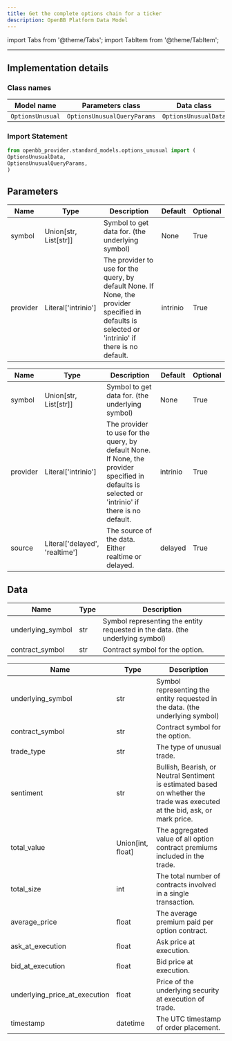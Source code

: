 ```yaml
---
title: Get the complete options chain for a ticker
description: OpenBB Platform Data Model
---
```


<!-- markdownlint-disable MD012 MD031 MD033 -->

import Tabs from '@theme/Tabs';
import TabItem from '@theme/TabItem';

---

## Implementation details

### Class names

| Model name | Parameters class | Data class |
| ---------- | ---------------- | ---------- |
| `OptionsUnusual` | `OptionsUnusualQueryParams` | `OptionsUnusualData` |

### Import Statement

```python
from openbb_provider.standard_models.options_unusual import (
OptionsUnusualData,
OptionsUnusualQueryParams,
)
```

## Parameters

<Tabs>
<TabItem value="standard" label="Standard">

| Name | Type | Description | Default | Optional |
| ---- | ---- | ----------- | ------- | -------- |
| symbol | Union[str, List[str]] | Symbol to get data for. (the underlying symbol) | None | True |
| provider | Literal['intrinio'] | The provider to use for the query, by default None. If None, the provider specified in defaults is selected or 'intrinio' if there is no default. | intrinio | True |
</TabItem>

<TabItem value='intrinio' label='intrinio'>

| Name | Type | Description | Default | Optional |
| ---- | ---- | ----------- | ------- | -------- |
| symbol | Union[str, List[str]] | Symbol to get data for. (the underlying symbol) | None | True |
| provider | Literal['intrinio'] | The provider to use for the query, by default None. If None, the provider specified in defaults is selected or 'intrinio' if there is no default. | intrinio | True |
| source | Literal['delayed', 'realtime'] | The source of the data. Either realtime or delayed. | delayed | True |
</TabItem>

</Tabs>

## Data

<Tabs>
<TabItem value="standard" label="Standard">

| Name | Type | Description |
| ---- | ---- | ----------- |
| underlying_symbol | str | Symbol representing the entity requested in the data. (the underlying symbol) |
| contract_symbol | str | Contract symbol for the option. |
</TabItem>

<TabItem value='intrinio' label='intrinio'>

| Name | Type | Description |
| ---- | ---- | ----------- |
| underlying_symbol | str | Symbol representing the entity requested in the data. (the underlying symbol) |
| contract_symbol | str | Contract symbol for the option. |
| trade_type | str | The type of unusual trade. |
| sentiment | str | Bullish, Bearish, or Neutral Sentiment is estimated based on whether the trade was executed at the bid, ask, or mark price. |
| total_value | Union[int, float] | The aggregated value of all option contract premiums included in the trade. |
| total_size | int | The total number of contracts involved in a single transaction. |
| average_price | float | The average premium paid per option contract. |
| ask_at_execution | float | Ask price at execution. |
| bid_at_execution | float | Bid price at execution. |
| underlying_price_at_execution | float | Price of the underlying security at execution of trade. |
| timestamp | datetime | The UTC timestamp of order placement. |
</TabItem>

</Tabs>

